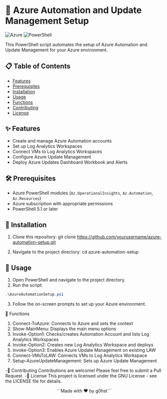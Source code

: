 # 🤖 Azure Automation and Update Management Setup

![Azure](https://img.shields.io/badge/azure-%230072C6.svg?style=for-the-badge&logo=microsoftazure&logoColor=white)
![PowerShell](https://img.shields.io/badge/PowerShell-%235391FE.svg?style=for-the-badge&logo=powershell&logoColor=white)

This PowerShell script automates the setup of Azure Automation and Update Management for your Azure environment.

## 📋 Table of Contents

- [Features](#-features)
- [Prerequisites](#-prerequisites)
- [Installation](#-installation)
- [Usage](#-usage)
- [Functions](#-functions)
- [Contributing](#-contributing)
- [License](#-license)

## ✨ Features

- Create and manage Azure Automation accounts
- Set up Log Analytics Workspaces
- Connect VMs to Log Analytics Workspaces
- Configure Azure Update Management
- Deploy Azure Updates Dashboard Workbook and Alerts

## 🛠 Prerequisites

- Azure PowerShell modules (`Az.OperationalInsights`, `Az.Automation`, `Az.Resources`)
- Azure subscription with appropriate permissions
- PowerShell 5.1 or later

## 💾 Installation

1. Clone this repository:
git clone https://github.com/yourusername/azure-automation-setup.git

2. Navigate to the project directory:
cd azure-automation-setup

## 🚀 Usage

1. Open PowerShell and navigate to the project directory.
2. Run the script:
```powershell
.\AzureAutomationSetup.ps1
```
3. Follow the on-screen prompts to set up your Azure environment.

🔧 Functions

1. Connect-ToAzure: Connects to Azure and sets the context
2. Show-MainMenu: Displays the main menu options
3. Invoke-Option1: Checks/creates Automation Account and lists Log Analytics Workspaces
4. Invoke-Option2: Creates new Log Analytics Workspace and deploys
5. Invoke-Option3: Enables Azure Update Management on existing LAW
6. Connect-VMsToLAW: Connects VMs to Log Analytics Workspace
7. Setup-AzureUpdateManagement: Sets up Azure Update Management

-👥 Contributing
Contributions are welcome! Please feel free to submit a Pull Request.
-📄 License
This project is licensed under the GNU License - see the LICENSE file for details.

<p align="center">
  ```Made with ❤️ by g0hst```
</p>
